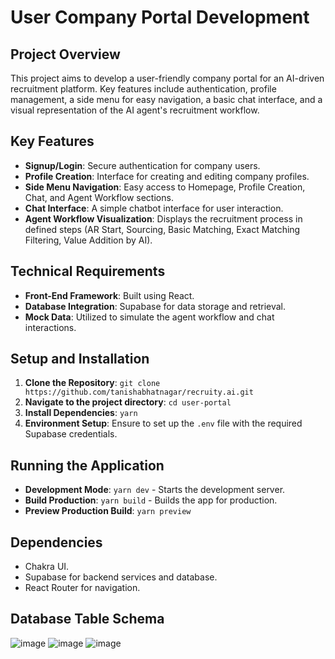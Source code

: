 # User Company Portal Development

## Project Overview
This project aims to develop a user-friendly company portal for an AI-driven recruitment platform. Key features include authentication, profile management, a side menu for easy navigation, a basic chat interface, and a visual representation of the AI agent's recruitment workflow.

## Key Features
- **Signup/Login**: Secure authentication for company users.
- **Profile Creation**: Interface for creating and editing company profiles.
- **Side Menu Navigation**: Easy access to Homepage, Profile Creation, Chat, and Agent Workflow sections.
- **Chat Interface**: A simple chatbot interface for user interaction.
- **Agent Workflow Visualization**: Displays the recruitment process in defined steps (AR Start, Sourcing, Basic Matching, Exact Matching Filtering, Value Addition by AI).

## Technical Requirements
- **Front-End Framework**: Built using React.
- **Database Integration**: Supabase for data storage and retrieval.
- **Mock Data**: Utilized to simulate the agent workflow and chat interactions.

## Setup and Installation
1. **Clone the Repository**: `git clone https://github.com/tanishabhatnagar/recruity.ai.git`
2. **Navigate to the project directory**: `cd user-portal`
3. **Install Dependencies**: `yarn`
4. **Environment Setup**: Ensure to set up the `.env` file with the required Supabase credentials.

## Running the Application
- **Development Mode**: `yarn dev` - Starts the development server.
- **Build Production**: `yarn build` - Builds the app for production.
- **Preview Production Build**: `yarn preview`

## Dependencies
- Chakra UI.
- Supabase for backend services and database.
- React Router for navigation.

## Database Table Schema
![image](https://github.com/tanishabhatnagar/recruity.ai/assets/117341805/842c839d-a10c-45a3-8997-8855aea01e47)
![image](https://github.com/tanishabhatnagar/recruity.ai/assets/117341805/b20d93e3-20cc-4405-84a9-a80b8899e6b0)
![image](https://github.com/tanishabhatnagar/recruity.ai/assets/117341805/bed3383e-a44c-4dba-8484-e77e569e5590)




